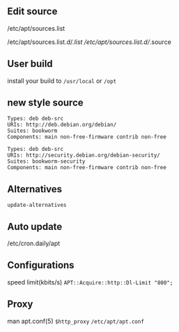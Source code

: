 
## Edit source

/etc/apt/sources.list

/etc/apt/sources.list.d/*.list
/etc/apt/sources.list.d/*.source


## User build

install your build to `/usr/local` or `/opt`


## new style source

```
Types: deb deb-src
URIs: http://deb.debian.org/debian/
Suites: bookworm
Components: main non-free-firmware contrib non-free

Types: deb deb-src
URIs: http://security.debian.org/debian-security/
Suites: bookworm-security
Components: main non-free-firmware contrib non-free
```

## Alternatives

`update-alternatives`


## Auto update
/etc/cron.daily/apt

## Configurations

speed limit(kbits/s)
`APT::Acquire::http::Dl-Limit "800";`


## Proxy

man apt.conf(5)
`$http_proxy` `/etc/apt/apt.conf`
